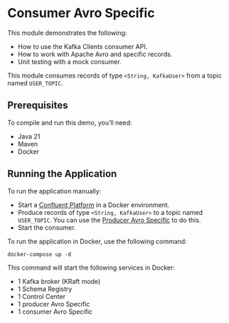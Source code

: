 # Consumer Avro Specific

This module demonstrates the following:

- How to use the Kafka Clients consumer API.
- How to work with Apache Avro and specific records.
- Unit testing with a mock consumer.

This module consumes records of type `<String, KafkaUser>` from a topic named `USER_TOPIC`.

## Prerequisites

To compile and run this demo, you’ll need:

- Java 21
- Maven
- Docker

## Running the Application

To run the application manually:

- Start a [Confluent Platform](https://docs.confluent.io/platform/current/quickstart/ce-docker-quickstart.html#step-1-download-and-start-cp) in a Docker environment.
- Produce records of type `<String, KafkaUser>` to a topic named `USER_TOPIC`. You can use the [Producer Avro Specific](../../kafka-producer-quickstarts/kafka-producer-avro-specific) to do this.
- Start the consumer.

To run the application in Docker, use the following command:

```console
docker-compose up -d
```

This command will start the following services in Docker:

- 1 Kafka broker (KRaft mode)
- 1 Schema Registry
- 1 Control Center
- 1 producer Avro Specific
- 1 consumer Avro Specific
